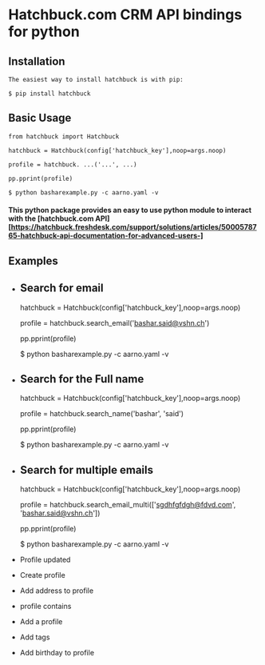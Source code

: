 
# Hatchbuck.com CRM API bindings for python
## Installation
    The easiest way to install hatchbuck is with pip:

    $ pip install hatchbuck

## Basic Usage
    from hatchbuck import Hatchbuck

    hatchbuck = Hatchbuck(config['hatchbuck_key'],noop=args.noop)

    profile = hatchbuck. ...('...', ...)

    pp.pprint(profile)

    $ python basharexample.py -c aarno.yaml -v


#### This python package provides an easy to use python module to interact with the [hatchbuck.com API][https://hatchbuck.freshdesk.com/support/solutions/articles/5000578765-hatchbuck-api-documentation-for-advanced-users-]

## Examples
* ## Search for email

    hatchbuck = Hatchbuck(config['hatchbuck_key'],noop=args.noop)

    profile = hatchbuck.search_email('bashar.said@vshn.ch')

    pp.pprint(profile)

    $ python basharexample.py -c aarno.yaml -v


* ## Search for the Full name

    hatchbuck = Hatchbuck(config['hatchbuck_key'],noop=args.noop)

    profile = hatchbuck.search_name('bashar', 'said')

    pp.pprint(profile)

    $ python basharexample.py -c aarno.yaml -v


* ## Search for multiple emails

    hatchbuck = Hatchbuck(config['hatchbuck_key'],noop=args.noop)

    profile = hatchbuck.search_email_multi(['sgdhfgfdgh@fdvd.com', 'bashar.said@vshn.ch'])

    pp.pprint(profile)

    $ python basharexample.py -c aarno.yaml -v



* Profile updated
* Create profile
* Add address to profile
* profile contains
* Add a profile
* Add tags
* Add birthday to profile
